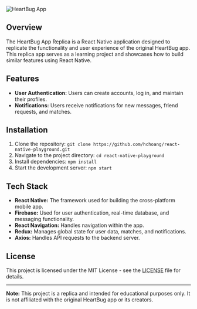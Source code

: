![HeartBug App](app_screenshot.png)

## Overview

The HeartBug App Replica is a React Native application designed to replicate the functionality and user experience of the original HeartBug app. This replica app serves as a learning project and showcases how to build similar features using React Native.

## Features

- **User Authentication:** Users can create accounts, log in, and maintain their profiles.
- **Notifications:** Users receive notifications for new messages, friend requests, and matches.

## Installation

1. Clone the repository: `git clone https://github.com/hchoang/react-native-playground.git`
2. Navigate to the project directory: `cd react-native-playground`
3. Install dependencies: `npm install`
4. Start the development server: `npm start`

## Tech Stack

- **React Native:** The framework used for building the cross-platform mobile app.
- **Firebase:** Used for user authentication, real-time database, and messaging functionality.
- **React Navigation:** Handles navigation within the app.
- **Redux:** Manages global state for user data, matches, and notifications.
- **Axios:** Handles API requests to the backend server.

## License

This project is licensed under the MIT License - see the [LICENSE](https://opensource.org/license/mit/) file for details.

---

**Note:** This project is a replica and intended for educational purposes only. It is not affiliated with the original HeartBug app or its creators.
